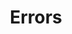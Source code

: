 ---
layout: topic
title: Errors
permalink: /design/topics/errors
sort: Error handling_Errors
topic_id: errors
topic_category: Error handling
topic_name: Errors
topic_description: How to handle errors
guidelines:
  - guideline_id: haufe-api-styleguide
    guideline_title: Haufe API style guide
    guideline_type: github
    guideline_url: 'https://github.com/Haufe-Lexware/api-style-guide/blob/master/readme.md'
    guideline_company: Haufe
    guideline_companyLogoUrl: /media/logos/haufe.png
    guideline_companyUrl: 'http://dev.haufe.com/'
    guideline_date: 2015-01-15T00:00:00.000Z
    guideline_reviewDate: 2016-08-31T00:00:00.000Z
    guideline__links:
      self:
        href: /design/guidelines/haufe-api-styleguide
      guidelineTopics:
        href: /design/guidelines/haufe-api-styleguide/topics
    references:
      - name: Error handling
        url: 'https://github.com/Haufe-Lexware/api-style-guide/blob/master/error-handling/error-handling.md'
  - guideline_id: microsoft-rest-api-guidelines
    guideline_title: Microsoft REST API Guidelines
    guideline_type: github
    guideline_url: 'https://github.com/Microsoft/api-guidelines/blob/master/Guidelines.md'
    guideline_company: Microsoft
    guideline_companyLogoUrl: /media/logos/microsoft.png
    guideline_companyUrl: 'https://opensource.microsoft.com/'
    guideline_date: 2016-07-19T00:00:00.000Z
    guideline_reviewDate: 2016-08-31T00:00:00.000Z
    guideline__links:
      self:
        href: /design/guidelines/microsoft-rest-api-guidelines
      guidelineTopics:
        href: /design/guidelines/microsoft-rest-api-guidelines/topics
    references:
      - name: Errors
        url: 'https://github.com/Microsoft/api-guidelines/blob/master/Guidelines.md#51-errors'
      - name: Faults
        url: 'https://github.com/Microsoft/api-guidelines/blob/master/Guidelines.md#52-faults'
      - name: Long running API faults
        url: 'https://github.com/Microsoft/api-guidelines/blob/master/Guidelines.md#55-long-running-api-faults'
      - name: Silent Fail Rule
        url: 'https://github.com/Microsoft/api-guidelines/blob/master/Guidelines.md#63-silent-fail-rule'
      - name: Unsupported requests
        url: 'https://github.com/Microsoft/api-guidelines/blob/master/Guidelines.md#15-unsupported-requests'
---